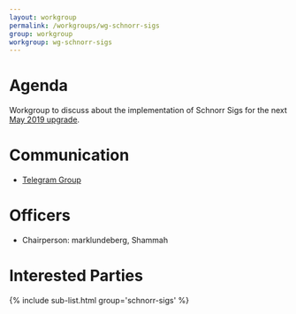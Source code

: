 ```yaml
---
layout: workgroup
permalink: /workgroups/wg-schnorr-sigs
group: workgroup
workgroup: wg-schnorr-sigs
---
```


# Agenda

Workgroup to discuss about the implementation of Schnorr Sigs for the next [May 2019 upgrade](https://github.com/bitcoincashorg/bitcoincash.org/pull/143).
# Communication

* [Telegram Group](https://t.me/joinchat/HCYr50bcT1vAH0SkOF0Nfw)

# Officers

 * Chairperson: marklundeberg, Shammah

# Interested Parties

{% include sub-list.html group='schnorr-sigs' %}
